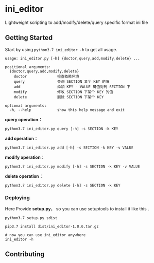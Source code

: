 # ini_editor
Lightweight scripting to add/modify/delete/query specific format ini file

## Getting Started

Start by using `python3.7 ini_editor -h` to get all usage.

```shell
usage: ini_editor.py [-h] {doctor,query,add,modify,delete} ...

positional arguments:
  {doctor,query,add,modify,delete}
    doctor              检查依赖环境
    query               查询 SECTION 某个 KEY 的值
    add                 添加 KEY - VALUE 键值对到 SECTION 下
    modify              修改 SECTION 下某个 KEY 的值
    delete              删除 SECTION 下某个 KEY

optional arguments:
  -h, --help            show this help message and exit
```

**query operation：**

```shell
python3.7 ini_editor.py query [-h] -s SECTION -k KEY
```

**add operation：**

```shell
python3.7 ini_editor.py add [-h] -s SECTION -k KEY -v VALUE
```

**modify operation：**

```shell
python3.7 ini_editor.py modify [-h] -s SECTION -k KEY -v VALUE
```

**delete operation：**

```shell
python3.7 ini_editor.py delete [-h] -s SECTION -k KEY
```

### Deploying

Here Provide **setup.py**， so you can use setuptools to install it like this .

```
python3.7 setup.py sdist

pip3.7 install dist/ini_editor-1.0.0.tar.gz

# now you can use ini_editor anywhere
ini_editor -h
```

## Contributing